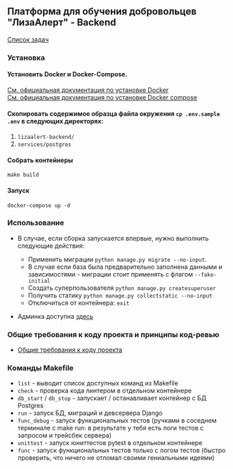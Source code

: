 ## Платформа для обучения добровольцев "ЛизаАлерт" - Backend

[Список задач](https://github.com/Studio-Yandex-Practicum/lizaalert_backend/issues/19)

### Установка

#### Установить Docker и Docker-Compose.

[См. официальная документация по установке Docker](https://docs.docker.com/engine/install/) <br>
[См. официальная документация по установке Docker compose](https://docs.docker.com/compose/install/)


#### Скопировать содержимое образца файла окружения `cp .env.sample .env` в следующих директорях:
1. `lizaalert-backend/`
2. `services/postgres`

#### Собрать контейнеры

`make build`

#### Запуск

`docker-compose up -d`

### Использование

- В случае, если сборка запускается впервые, нужно выполнить следующие действия:

  - Применить миграции `python manage.py migrate --no-input`. 
  - В случае если база была предварительно заполнена данными и зависимостями - миграции стоит применять с флагом `--fake-initial`
  - Создать суперпользователя `python manage.py createsuperuser`
  - Получить статику `python manage.py collectstatic --no-input`
  - Отключиться от контейнера: `exit`
- Админка доступна [здесь](http://localhost:8000/admin)


### Общие требования к коду проекта и принципы код-ревью

- [Общие требования к коду проекта](docs/codestyle.md)

### Команды Makefile

- `list` - выводит список доступных команд из Makefile
- `check` - проверка кода линтером в отдельном контейнере
- `db_start` / `db_stop` - запускает / останавливает контейнер с БД Postgres
- `run` - запуск БД, миграций и девсервера Django
- `func_debug` - запуск функциональных тестов (ручками в соседнем терминале с make run: в результате у тебя есть логи тестов с запросом и трейсбек сервера)
- `unittest` - запуск юниттестов pytest в отдельном контейнере
- `func` - запуск функциональных тестов только с логом тестов (быстро проверить, что ничего не отломал своими гениальными идеями)
